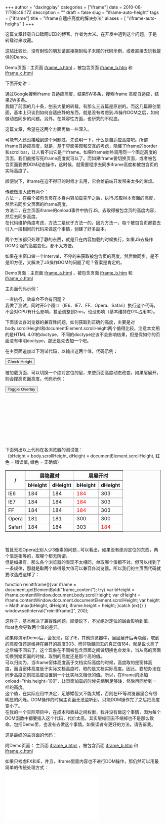 +++
author = "daxingplay"
categories = ["iframe"]
date = 2010-08-11T08:49:17Z
description = ""
draft = false
slug = "iframe-auto-height"
tags = ["iframe"]
title = "iframe自适应高度的解决办法"
aliases = [
    "/iframe-auto-height/"
]
+++


这篇文章转载自口碑网UED的博客。作者为大米。在开发中遇到这个问题，于是转载过来收藏。

这贴比较长，没有耐性的朋友请直接拖到帖子末尾的代码示例，或者直接去玩我提供的Demo。

Demo页面：主页面 [iframe_a.html](http://ued.koubei.com/wp-content/iframe_a.html "iframe_a.html") ，被包含页面 [iframe_b.htm](http://ued.koubei.com/wp-content/iframe_b.html "iframe_b.html") 和 [iframe_c.html](http://ued.koubei.com/wp-content/iframe_c.html "iframe_c.html")

下面开始讲：

通过Google搜索iframe 自适应高度，结果5W多条，搜索iframe 高度自适应，结果2W多条。  
 我翻了前面的几十条，刨去大量的转载，有那么三五篇是原创的。而这几篇原创里面，基本上只谈到如何自适应静的东西，就是没有考虑到JS操作DOM之后，如何做动态同步的问题。另外，在兼容性方面，也研究的不彻底。

这篇文章，希望在这两个方面再做一些深入。

可能有人还没接触到这个问题过，先说明一下，什么是自适应高度吧。所谓iframe自适应高度，就是，基于界面美观和交互的考虑，隐藏了iframe的border和scrollbar，让人看不出它是个iframe。如果iframe始终调用同一个固定高度的页面，我们直接写死iframe高度就可以了。而如果iframe要切换页面，或者被包含页面要做DOM动态操作，这时候，就需要程序去同步iframe高度和被包含页的实际高度了。

顺便说下，iframe在迫不得已的时候才去用，它会给前端开发带来太多的麻烦。

传统做法大致有两个：  
 方法一，在每个被包含页在本身内容加载完毕之后，执行JS取得本页面的高度，然后去同步父页面的iframe高度。  
 方法二，在主页面iframe的onload事件中执行JS，去取得被包含页的高度内容，然后去同步高度。  
 在代码维护角度考虑，方法二是优于方法一的，因为方法一，每个被包含页都要去引入一段相同的代码来做这个事情，创建了好多副本。

两个方法都只处理了静的东西，就是只在内容加载的时候执行，如果JS去操作DOM引起的高度变化，都不太方便。

如果在主窗口做一个Interval，不停的来获取被包含页的高度，然后做同步，是不是即方便，又解决了JS操作DOM的问题了呢？答案是肯定的。

Demo页面：主页面 [iframe_a.html](http://ued.koubei.com/wp-content/iframe_a.html "iframe_a.html") ，被包含页面 [iframe_b.htm](http://ued.koubei.com/wp-content/iframe_b.html "iframe_b.html") 和 [iframe_c.html](http://ued.koubei.com/wp-content/iframe_c.html "iframe_c.html")

主页面代码示例：

<script type="text/javascript"><!--mce:0--></script>

一直执行，效率会不会有问题？  
 我做了测试，同时开5个窗口（IE6、IE7、FF、Opera、Safari）执行这个代码，不会对CPU有什么影响，甚至调整到2ms，也没影响（基本维持在0%占用率）。

下面谈谈各浏览器的兼容性问题，如何获取到正确的高度，主要是对body.scrollHeight和documentElement.scrollHeight两个值得比较。注意本文用的是HTML 4.01的doctype，不同的doctype应该不会影响结果，但是假如你的页面没有申明doctype，那还是先去加一个吧。

在主页面追加以下测试代码，以输出这两个值，代码示例：

<div><button onclick="checkHeight()">Check Height</button></div><script type="text/javascript"><!--mce:1--></script>

被加载页面，可以切换一个绝对定位的层，来使页面高度动态改变。如果层展开，则会撑高页面高度。代码示例：

<div><button onclick="toggleOverlay()">Toggle Overlay</button></div><div style="position: relative; height: 160px;"></div><script type="text/javascript"><!--mce:2--></script>

下面列出以上代码在各浏览器的测试值：  
 （bHeight = body.scrollHeight, dHeight = documentElement.scrollHeight, 红色 = 错误值, 绿色 = 正确值）

<table border="1" cellspacing="0" width="100%"><thead><tr><th rowspan="2">/</th><th colspan="2">层隐藏时</th><th colspan="2">层展开时</th></tr><tr><th>bHeight</th><th>dHeight</th><th>bHeight</th><th>dHeight</th></tr><tr><td>IE6</td><td>184</td><td>184</td><td><span style="color: #ff0000;">184</span></td><td>303</td></tr><tr><td>IE7</td><td>184</td><td>184</td><td><span style="color: #ff0000;">184</span></td><td>303</td></tr><tr><td>FF</td><td>184</td><td>184</td><td><span style="color: #ff0000;">184</span></td><td>303</td></tr><tr><td>Opera</td><td>181</td><td>181</td><td>300</td><td>300</td></tr><tr><td>Safari</td><td>184</td><td>184</td><td>303</td><td><span style="color: #ff0000;">184</span></td></tr></thead><tbody></tbody></table> 

暂且无视Opera比别人少3像素的问题…可以看出，如果没有绝对定位的东西，两个值是相等的，取哪个都无所谓。  
 但是如果有，那么各个浏览器的表现不太相同，单取哪个值都不对。但可以找到了一条规律，那就是取两个值得最大值可以兼容各浏览器。所以我们的主页面代码就要改造成这样了：

 function reinitIframe(){var iframe = document.getElementById("frame_content"); try{ var bHeight = iframe.contentWindow.document.body.scrollHeight; var dHeight = iframe.contentWindow.document.documentElement.scrollHeight; var height = Math.max(bHeight, dHeight); iframe.height = height; }catch (ex){} } window.setInterval("reinitIframe()", 200);

这样子，基本解决了兼容性问题。顺便说下，不光绝对定位的层会影响到值，float也会导致两个值的差异。

如果你演示Demo后，会发现，除了IE，其他浏览器中，当层展开后再隐藏，取到的高度值还是维持在展开的高度303，而非隐藏回去的真正值184，就是说长高了之后缩不回去了。这个现象在不同被包含页面之间做切换也会发生，当从高的页面切换到矮页面的时候，取到的高度还是那个高的值。  
 可以归纳为，当iframe窗体高度高于文档实际高度的时候，高度取的是窗体高度，而当窗体高度低于实际文档高度时，取的是文档实际高度。因此，要想办法在同步高度之前把高度设置到一个比实际文档低的值。所以，在iframe的添加 onload=”this.height=100″，让页面加载的时候先缩到足够矮，然后再同步到一样的高度。  
 这个值，在实际应用中决定，足够矮但又不能太矮，否则在FF等浏览器里会有很明显的闪烁。DOM操作的时候主页面无法监听到，只能DOM操作完了之后把高度变小了。  
 在我的一个实际项目中，在成本和收益之间权衡，我并没有做这个事情，因为每个DOM函数中都要插入这个代码，代价太高，其实层缩回去不缩掉也不是那么致命。包括Demo里，也没有去做这个事情。如果读者有更好的方法，请告诉我。

这是最终的主页面的代码：

<script type="text/javascript"><!--mce:3--></script>

附Demo页面： 主页面 [iframe_a.html](http://ued.koubei.com/wp-content/iframe_a.html "iframe_a.html") ，被包含页面 [iframe_b.htm](http://ued.koubei.com/wp-content/iframe_b.html "iframe_b.html") 和 [iframe_c.html](http://ued.koubei.com/wp-content/iframe_c.html "iframe_c.html")

如果只考虑FX和IE，并且，iframe里面内容也不进行DOM操作，那仍然可以用最简单的传统处理方式：

<iframe frameborder="0" id="frame_content" onload="this.height=this.contentWindow.document.documentElement.scrollHeight" scrolling="no" src="iframe_b.html"></iframe>




